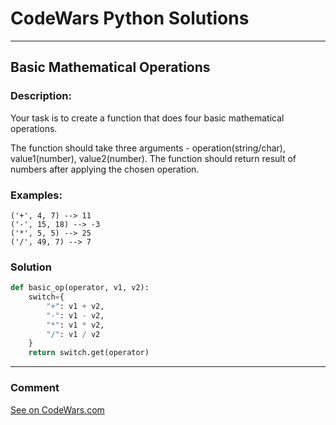 # CodeWars Python Solutions

---

## Basic Mathematical Operations


### Description:

Your task is to create a function that does four basic mathematical operations.

The function should take three arguments - operation(string/char), value1(number), value2(number).
The function should return result of numbers after applying the chosen operation.

### Examples:

```
('+', 4, 7) --> 11
('-', 15, 18) --> -3
('*', 5, 5) --> 25
('/', 49, 7) --> 7
```

### Solution


```python
def basic_op(operator, v1, v2):
    switch={
        "+": v1 + v2,
        "-": v1 - v2,
        "*": v1 * v2,
        "/": v1 / v2
    }
    return switch.get(operator)
```

---
### Comment



[See on CodeWars.com](https://www.codewars.com/users/ITRonin)
